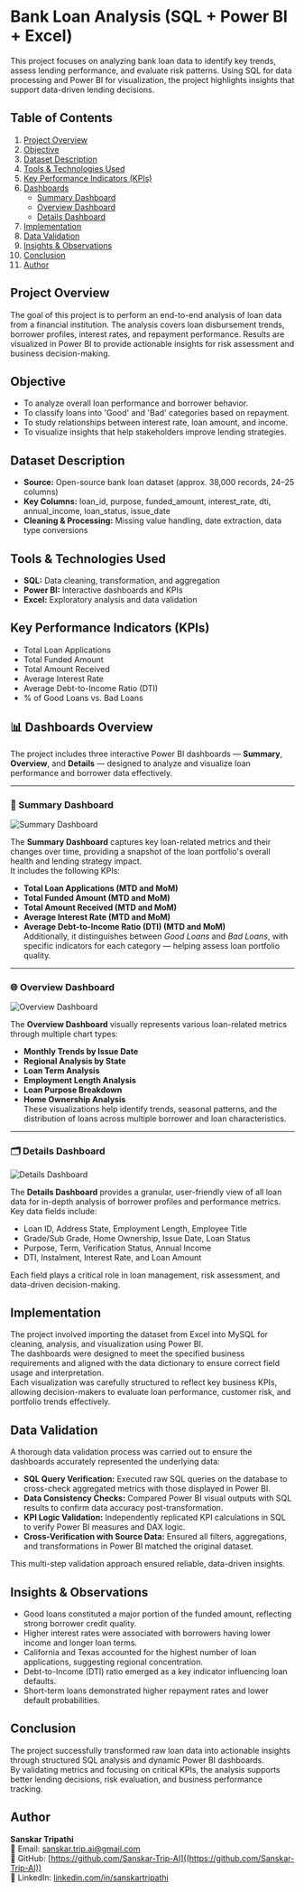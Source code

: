 # Bank Loan Analysis (SQL + Power BI + Excel)

This project focuses on analyzing bank loan data to identify key trends, assess lending performance, and evaluate risk patterns. Using SQL for data processing and Power BI for visualization, the project highlights insights that support data-driven lending decisions.

## Table of Contents
1. [Project Overview](#project-overview)  
2. [Objective](#objective)  
3. [Dataset Description](#dataset-description)  
4. [Tools & Technologies Used](#tools--technologies-used)  
5. [Key Performance Indicators (KPIs)](#key-performance-indicators-kpis)  
6. [Dashboards](#dashboards)  
   - [Summary Dashboard](#summary-dashboard)  
   - [Overview Dashboard](#overview-dashboard)  
   - [Details Dashboard](#details-dashboard)  
7. [Implementation](#implementation)  
8. [Data Validation](#data-validation)  
9. [Insights & Observations](#insights--observations)  
10. [Conclusion](#conclusion)  
11. [Author](#author)


## Project Overview
The goal of this project is to perform an end-to-end analysis of loan data from a financial institution. The analysis covers loan disbursement trends, borrower profiles, interest rates, and repayment performance. Results are visualized in Power BI to provide actionable insights for risk assessment and business decision-making.

## Objective
- To analyze overall loan performance and borrower behavior.
- To classify loans into 'Good' and 'Bad' categories based on repayment.
- To study relationships between interest rate, loan amount, and income.
- To visualize insights that help stakeholders improve lending strategies.

## Dataset Description
- **Source:** Open-source bank loan dataset (approx. 38,000 records, 24–25 columns)
- **Key Columns:** loan_id, purpose, funded_amount, interest_rate, dti, annual_income, loan_status, issue_date
- **Cleaning & Processing:** Missing value handling, date extraction, data type conversions


## Tools & Technologies Used
- **SQL:** Data cleaning, transformation, and aggregation
- **Power BI:** Interactive dashboards and KPIs
- **Excel:** Exploratory analysis and data validation

## Key Performance Indicators (KPIs)
- Total Loan Applications
- Total Funded Amount
- Total Amount Received
- Average Interest Rate
- Average Debt-to-Income Ratio (DTI)
- % of Good Loans vs. Bad Loans


## 📊 Dashboards Overview

The project includes three interactive Power BI dashboards — **Summary**, **Overview**, and **Details** — designed to analyze and visualize loan performance and borrower data effectively.

---

### 🧮 Summary Dashboard
![Summary Dashboard](dashboard/Summary.png)

The **Summary Dashboard** captures key loan-related metrics and their changes over time, providing a snapshot of the loan portfolio's overall health and lending strategy impact.  
It includes the following KPIs:
- **Total Loan Applications (MTD and MoM)**
- **Total Funded Amount (MTD and MoM)**
- **Total Amount Received (MTD and MoM)**
- **Average Interest Rate (MTD and MoM)**
- **Average Debt-to-Income Ratio (DTI) (MTD and MoM)**  
Additionally, it distinguishes between *Good Loans* and *Bad Loans*, with specific indicators for each category — helping assess loan portfolio quality.

---

### 🌐 Overview Dashboard
![Overview Dashboard](dashboard/Overview.png)

The **Overview Dashboard** visually represents various loan-related metrics through multiple chart types:
- **Monthly Trends by Issue Date**
- **Regional Analysis by State**
- **Loan Term Analysis**
- **Employment Length Analysis**
- **Loan Purpose Breakdown**
- **Home Ownership Analysis**  
These visualizations help identify trends, seasonal patterns, and the distribution of loans across multiple borrower and loan characteristics.

---

### 🗂️ Details Dashboard
![Details Dashboard](dashboard/Details.png)

The **Details Dashboard** provides a granular, user-friendly view of all loan data for in-depth analysis of borrower profiles and performance metrics.  
Key data fields include:
- Loan ID, Address State, Employment Length, Employee Title  
- Grade/Sub Grade, Home Ownership, Issue Date, Loan Status  
- Purpose, Term, Verification Status, Annual Income  
- DTI, Instalment, Interest Rate, and Loan Amount  

Each field plays a critical role in loan management, risk assessment, and data-driven decision-making.


## Implementation
The project involved importing the dataset from Excel into MySQL for cleaning, analysis, and visualization using Power BI.  
The dashboards were designed to meet the specified business requirements and aligned with the data dictionary to ensure correct field usage and interpretation.  
Each visualization was carefully structured to reflect key business KPIs, allowing decision-makers to evaluate loan performance, customer risk, and portfolio trends effectively.


## Data Validation
A thorough data validation process was carried out to ensure the dashboards accurately represented the underlying data:

- **SQL Query Verification:** Executed raw SQL queries on the database to cross-check aggregated metrics with those displayed in Power BI.  
- **Data Consistency Checks:** Compared Power BI visual outputs with SQL results to confirm data accuracy post-transformation.  
- **KPI Logic Validation:** Independently replicated KPI calculations in SQL to verify Power BI measures and DAX logic.  
- **Cross-Verification with Source Data:** Ensured all filters, aggregations, and transformations in Power BI matched the original dataset.

This multi-step validation approach ensured reliable, data-driven insights.


## Insights & Observations
- Good loans constituted a major portion of the funded amount, reflecting strong borrower credit quality.  
- Higher interest rates were associated with borrowers having lower income and longer loan terms.  
- California and Texas accounted for the highest number of loan applications, suggesting regional concentration.  
- Debt-to-Income (DTI) ratio emerged as a key indicator influencing loan defaults.  
- Short-term loans demonstrated higher repayment rates and lower default probabilities.

## Conclusion
The project successfully transformed raw loan data into actionable insights through structured SQL analysis and dynamic Power BI dashboards.  
By validating metrics and focusing on critical KPIs, the analysis supports better lending decisions, risk evaluation, and business performance tracking.


## Author
**Sanskar Tripathi**  
📧 Email: [sanskar.trip.ai@gmail.com](mailto:sanskar.trip.ai@gmail.com)  
💼 GitHub: [https://github.com/Sanskar-Trip-AI]((https://github.com/Sanskar-Trip-AI))  
🔗 LinkedIn: [linkedin.com/in/sanskartripathi](https://www.linkedin.com/in/sanskartripathi)
